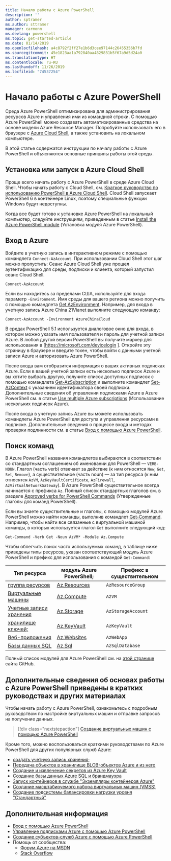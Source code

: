 ```yaml
---
title: Начало работы с Azure PowerShell
description: ''
author: sptramer
ms.author: sttramer
manager: carmonm
ms.devlang: powershell
ms.topic: get-started-article
ms.date: 01/14/2019
ms.openlocfilehash: a4c8792f2ff27e1b6d3cee97144c26455356b7fd
ms.sourcegitcommit: 45e1823aa1a792840aa4829831b5f67a9d5d24a0
ms.translationtype: HT
ms.contentlocale: ru-RU
ms.lasthandoff: 11/26/2019
ms.locfileid: "74537254"
---
```

# <a name="get-started-with-azure-powershell"></a>Начало работы с Azure PowerShell

Среда Azure PowerShell оптимизирована для администрирования ресурсов Azure и управления ими из командной строки. С помощью Azure PowerShell можно создавать автоматизированные средства на основе модели Azure Resource Manager.
Попробуйте использовать его в браузере с [Azure Cloud Shell](/azure/cloud-shell/overview), а также установить на локальном компьютере.

В этой статье содержатся инструкции по началу работы с Azure PowerShell и объясняются основные принципы работы этой среды.

## <a name="install-or-run-in-azure-cloud-shell"></a>Установка или запуск в Azure Cloud Shell

Проще всего начать работу с Azure PowerShell в среде Azure Cloud Shell.
Чтобы начать работу с Cloud Shell, см. [Краткое руководство по использованию PowerShell в Azure Cloud Shell](/azure/cloud-shell/quickstart-powershell).
Cloud Shell запускает PowerShell 6 в контейнере Linux, поэтому специальные функции Windows будут недоступны.

Когда все будет готово к установке Azure PowerShell на локальный компьютер, следуйте инструкциям, приведенным в статье [Install the Azure PowerShell module](install-az-ps.md) (Установка модуля Azure PowerShell).

## <a name="sign-in-to-azure"></a>Вход в Azure

Войдите в учетную запись в интерактивном режиме с помощью командлета `Connect-AzAccount`. При использовании Cloud Shell этот шаг можно пропустить: Сеанс Azure Cloud Shell уже прошел аутентификацию для среды, подписки и клиента, который запустил сеанс Cloud Shell.

```azurepowershell-interactive
Connect-AzAccount
```

Если вы находитесь за пределами США, используйте для входа параметр `-Environment`. Имя среды для вашего региона можно получить с помощью командлета [Get AzEnvironment](/powershell/module/Az.Accounts/Get-AzEnvironment). Например, для входа в учетную запись Azure China 21Vianet выполните следующую команду:

```azurepowershell-interactive
Connect-AzAccount -Environment AzureChinaCloud
```

В средах PowerShell 5.1 используется диалоговое окно для входа, в котором можно указать имя пользователя и пароль для учетной записи Azure. В любой другой версии PowerShell вы получите маркер для использования в [https://microsoft.com/devicelogin ].
Откройте эту страницу в браузере и введите токен, чтобы войти с данными учетной записи Azure и авторизовать Azure PowerShell.

После входа вам отобразится информация о ваших активных подписках Azure. Если в вашей учетной записи есть несколько подписок Azure и вы хотите выбрать другую, получите список доступных подписок с помощью командлета [Get-AzSubscription](/powershell/module/az.accounts/get-azsubscription) и выполните командлет [Set-AzContext](/powershell/module/az.accounts/set-azcontext) с указанием идентификатора своей подписки.
Дополнительные сведения об управлении подписками Azure в Azure PowerShell см. в статье [Use multiple Azure subscriptions](manage-subscriptions-azureps.md) (Использование нескольких подписок Azure).

После входа в учетную запись Azure вы можете использовать командлеты Azure PowerShell для доступа и управления ресурсами в подписке. Дополнительные сведения о процессе входа и методах проверки подлинности см. в статье [Вход с помощью Azure PowerShell](authenticate-azureps.md).

## <a name="find-commands"></a>Поиск команд

В Azure PowerShell названия командлетов выбираются в соответствии со стандартным соглашением об именовании для PowerShell — `VERB-NOUN`. Глагол (часть verb) отвечает за действие (к ним относятся `New`, `Get`, `Set`, `Remove`), а существительное (часть noun) — за тип ресурса (к ним относятся `AzVM`, `AzKeyVaultCertificate`, `AzFirewall`, `AzVirtualNetworkGateway`). В Azure PowerShell существительное всегда начинается с префикса `Az`. Полный список стандартных глаголов см. в разделе [Approved verbs for PowerShell Commands](/powershell/developer/cmdlet/approved-verbs-for-windows-powershell-commands) (Утвержденные глаголы для команд PowerShell).

Если вы знаете существительные и глаголы, с помощью модулей Azure PowerShell можно найти команды, выполнив командлет [Get-Command](/powershell/module/microsoft.powershell.core/get-command). Например, чтобы найти все связанные с виртуальной машиной команды, в которых используется глагол `Get` выполните следующий код:

```powershell-interactive
Get-Command -Verb Get -Noun AzVM* -Module Az.Compute
```

Чтобы облегчить поиск часто используемых команд, в таблице ниже приведены типы ресурсов, указан соответствующий модуль Azure PowerShell и префикс для использования с командой `Get-Command`:

| Тип ресурса | модуль Azure PowerShell; | Префикс в существительном |
|---------------|-------------------------|----------------|
| [группа ресурсов](/azure/azure-resource-manager/resource-group-overview) | [Az.Resources](/powershell/module/az.resources#resources) | `AzResourceGroup` |
| [Виртуальные машины](/azure/virtual-machines) | [Az.Compute](/powershell/module/az.compute#virtual_machines) | `AzVM` |
| [Учетные записи хранения](/azure/storage/common/storage-introduction) | [Az.Storage](/powershell/module/az.storage/) | `AzStorageAccount` |
| [хранилище ключей;](/azure/key-vault/key-vault-whatis) | [Az.KeyVault](/powershell/module/az.keyvault) | `AzKeyVault` |
| [Веб-приложения](/azure/app-service) | [Az.Websites](/powershell/module/az.websites) | `AzWebApp` |
| [Базы данных SQL](/azure/sql-database) | [Az.Sql](/powershell/module/az.sql) | `AzSqlDatabase` |

Полный список модулей для Azure PowerShell см. на [этой странице](https://github.com/Azure/azure-powershell/blob/master/documentation/azure-powershell-modules.md) сайта GitHub.

## <a name="learn-azure-powershell-basics-with-quickstarts-and-tutorials"></a>Дополнительные сведения об основах работы с Azure PowerShell приведены в кратких руководствах и других материалах

Чтобы начать работу с Azure PowerShell, ознакомьтесь с подробным руководством по настройке виртуальных машин и отправке запросов на получение данных.

> [!div class="nextstepaction"]
> [Создание виртуальных машин с помощью Azure PowerShell](azureps-vm-tutorial.yml)

Кроме того, можно воспользоваться краткими руководствами по Azure PowerShell для других популярных служб Azure:

* [создать учетную запись хранения;](/azure/storage/common/storage-quickstart-create-account?tabs=azure-powershell)
* [Передача объектов в хранилище BLOB-объектов Azure и из него](/azure/storage/blobs/storage-quickstart-blobs-powershell)
* [Создание и извлечение секретов из Azure Key Vault](/azure/key-vault/quick-create-powershell)
* [Создание базы данных Azure SQL и брандмауэра](/azure/sql-database/scripts/sql-database-create-and-configure-database-powershell)
* [Запуск контейнеров в службе "Экземпляры контейнеров Azure"](/azure/container-instances/container-instances-quickstart-powershell)
* [Создание масштабируемого набора виртуальных машин (VMSS)](/azure/virtual-machine-scale-sets/quick-create-powershell)
* [Создание подсистемы балансировки нагрузки уровня "Стандартный"](/azure/load-balancer/quickstart-create-standard-load-balancer-powershell)

## <a name="next-steps"></a>Дополнительная информация

* [Вход с помощью Azure PowerShell](authenticate-azureps.md)
* [Управление подписками Azure с помощью Azure PowerShell](manage-subscriptions-azureps.md)
* [Создание субъектов-служб Azure с помощью Azure PowerShell](create-azure-service-principal-azureps.md)
* Помощь от сообщества:
  * [Форум Azure на MSDN](http://go.microsoft.com/fwlink/p/?LinkId=320212)
  * [Stack Overflow](http://go.microsoft.com/fwlink/?LinkId=320213)
